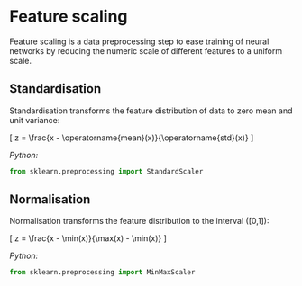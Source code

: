 # Feature scaling

Feature scaling is a data preprocessing step to ease training of neural networks by reducing the numeric scale of different features to a uniform scale.

## Standardisation

Standardisation transforms the feature distribution of data to zero mean and unit variance:

\[
z = \frac{x - \operatorname{mean}(x)}{\operatorname{std}(x)}
\]

*Python:*
```python
from sklearn.preprocessing import StandardScaler
```

## Normalisation

Normalisation transforms the feature distribution to the interval \([0,1]\):

\[
z = \frac{x - \min(x)}{\max(x) - \min(x)}
\]

*Python:*
```python
from sklearn.preprocessing import MinMaxScaler
```
